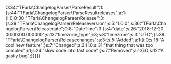 O:34:"TFarla\ChangelogParser\ParseResult":1:{s:44:" TFarla\ChangelogParser\ParseResult releases";a:1:{i:0;O:30:"TFarla\ChangelogParser\Release":3:{s:39:" TFarla\ChangelogParser\Release version";s:5:"1.0.0";s:36:" TFarla\ChangelogParser\Release date";O:8:"DateTime":3:{s:4:"date";s:26:"2018-12-20 00:00:00.000000";s:13:"timezone_type";i:3;s:8:"timezone";s:3:"UTC";}s:39:" TFarla\ChangelogParser\Release changes";a:3:{s:5:"Added";a:1:{i:0;s:18:"A cool new feature";}s:7:"Changed";a:2:{i:0;s:31:"that thing that was too complex";i:1;s:24:"slow code into fast code";}s:7:"Removed";a:1:{i:0;s:12:"A gastly bug";}}}}}
